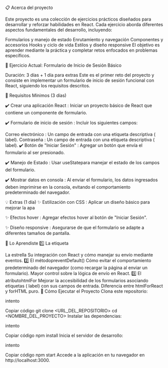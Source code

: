 📋 Acerca del proyecto

Este proyecto es una colección de ejercicios prácticos diseñados para desarrollar y reforzar habilidades en React. Cada ejercicio aborda diferentes aspectos fundamentales del desarrollo, incluyendo:

Formularios y manejo de estado
Enrutamiento y navegación
Componentes y accesorios
Hooks y ciclo de vida
Estilos y diseño responsive
El objetivo es aprender mediante la práctica y completar retos enfocados en problemas específicos.

🎯 Ejercicio Actual: Formulario de Inicio de Sesión Básico

Duración: 3 días + 1 día para extras
Este es el primer reto del proyecto y consiste en implementar un formulario de inicio de sesión funcional con React, siguiendo los requisitos descritos.

🏁 Requisitos Mínimos (3 días)

✔️ Crear una aplicación React :
Iniciar un proyecto básico de React que contiene un componente de formulario.

✔️ Formulario de inicio de sesión :
Incluir los siguientes campos:

Correo electrónico : Un campo de entrada con una etiqueta descriptiva ( label).
Contraseña : Un campo de entrada con una etiqueta descriptiva ( label).
✔️ Botón de "Iniciar Sesión" :
Agregar un botón que envía el formulario al ser presionado.

✔️ Manejo de Estado :
Usar useStatepara manejar el estado de los campos del formulario.

✔️ Mostrar datos en consola :
Al enviar el formulario, los datos ingresados ​​deben imprimirse en la consola, evitando el comportamiento predeterminado del navegador.

💡 Extras (1 día)
✨ Estilización con CSS :
Aplicar un diseño básico para mejorar la apa

✨ Efectos hover :
Agregar efectos hover al botón de "Iniciar Sesión".

✨ Diseño responsive :
Asegurarse de que el formulario se adapte a diferentes tamaños de pantalla.

🌟 Lo Aprendiste
1️⃣ La etiqueta<form>
La estrella
Su integración con React y cómo manejar su envío mediante eventos.
2️⃣ El métodopreventDefault()
Cómo evitar el comportamiento predeterminado del navegador (como recargar la página al enviar un formulario).
Mayor control sobre la lógica de envío en React.
3️⃣ El atributohtmlFor
Mejorar la accesibilidad de los formularios asociando etiquetas ( label) con sus campos de entrada.
Diferencia entre htmlForReact y forHTML puro.
🚀 Cómo Ejecutar el Proyecto
Clona este repositorio:

intento

Copiar código
git clone <URL_DEL_REPOSITORIO>
cd <NOMBRE_DEL_PROYECTO>
Instalar las dependencias:

intento

Copiar código
npm install
Inicia el servidor de desarrollo:

intento

Copiar código
npm start
Accede a la aplicación en tu navegador en http://localhost:3000.


